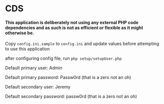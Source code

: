 # CDS
#### This application is deliberately not using any external PHP code dependencies and as such is not as efficient or flexible as it might otherwise be.

Copy `config.ini.sample` to `config.ini` and update values before attempting to use this application

after configuring config file, run `php setup/setupUser.php`

Default primary user: Admin

Default primary password: Passw0rd (that is a zero not an oh)

Default secondary user: Jeremy

Default secondary password: passw0rd (that is a zero not an oh)
